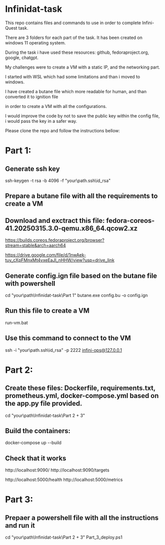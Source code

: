 # Infinidat-task

This repo contains files and commands to use in order to complete Infini-Quest task.

There are 3 folders for each part of the task.
It has been created on windows 11 operating system.

During the task i have used these resources: github, fedoraproject.org, google, chatgpt.

My challenges were to create a VM with a static IP, and the networking part.

I started with WSL which had some limitations and than i moved to windows.

I have created a butane file which more readable for human, and than converted it to ignition file 

in order to create a VM with all the configurations.

I would improve the code by not to save the public key within the config file, i would pass the key in a safer way.

Please clone the repo and follow the instructions bellow:

# Part 1:
## Generate ssh key
ssh-keygen -t rsa -b 4096 -f "your\path\.ssh\id_rsa"

## Prepare a butane file with all the requirements to create a VM

## Download and exctract this file: fedora-coreos-41.20250315.3.0-qemu.x86_64.qcow2.xz
https://builds.coreos.fedoraproject.org/browser?stream=stable&arch=aarch64

https://drive.google.com/file/d/1nwAek-tuy_cXpFMnxMt4vxeEaJl_nHHW/view?usp=drive_link

## Generate config.ign file based on the butane file with powershell
cd "your\path\Infinidat-task\Part 1"
butane.exe config.bu -o config.ign

## Run this file to create a VM
run-vm.bat

## Use this command to connect to the VM
ssh -i "your\path\.ssh\id_rsa" -p 2222 infini-ops@127.0.0.1


# Part 2:
## Create these files: Dockerfile, requirements.txt, prometheus.yml, docker-compose.yml based on the app.py file provided.
cd "your\path\Infinidat-task\Part 2 + 3\"

## Build the containers:
docker-compose up --build

## Check that it works
http://localhost:9090/
http://localhost:9090/targets

http://localhost:5000/health
http://localhost:5000/metrics


# Part 3:
## Prepaer a powershell file with all the instructions and run it
cd "your\path\Infinidat-task\Part 2 + 3\"
Part_3_deploy.ps1
